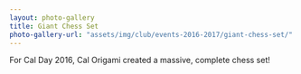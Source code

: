 ```yaml
---
layout: photo-gallery
title: Giant Chess Set
photo-gallery-url: "assets/img/club/events-2016-2017/giant-chess-set/"
---
```

For Cal Day 2016, Cal Origami created a massive, complete chess set!
